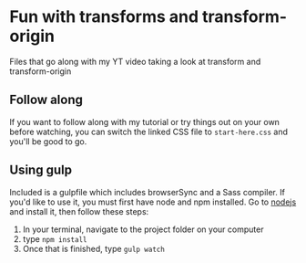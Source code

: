 # Fun with transforms and transform-origin
Files that go along with my YT video taking a look at transform and transform-origin

## Follow along
If you want to follow along with my tutorial or try things out on your own before watching, you can switch the linked CSS file to `start-here.css` and you'll be good to go.

## Using gulp
Included is a gulpfile which includes browserSync and a Sass compiler. If you'd like to use it, you must first have node and npm installed. Go to [nodejs](https://nodejs.org/en/) and install it, then follow these steps:

1) In your terminal, navigate to the project folder on your computer
2) type `npm install`
3) Once that is finished, type `gulp watch`
